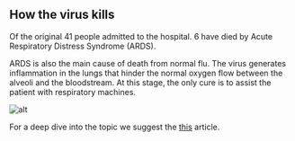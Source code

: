 ## How the virus kills

Of the original 41 people admitted to the hospital. 6 have died by Acute Respiratory Distress Syndrome (ARDS).

ARDS is also the main cause of death from normal flu. 
The virus generates inflammation in the lungs that hinder the normal oxygen flow between the alveoli and the bloodstream. At this stage, the only cure is to assist the patient with respiratory machines.


![alt](https://cdn.britannica.com/s:700x500/04/100104-050-9C3C04EB/Emphysema-walls-alveoli-oxygen-intake-loss-lungs.jpg)

For a deep dive into the topic we suggest the [this](https://www.nejm.org/doi/10.1056/NEJM200005043421801?url_ver=Z39.88-2003&rfr_id=ori%3Arid%3Acrossref.org&rfr_dat=cr_pub%3Dwww.ncbi.nlm.nih.gov) article. 
